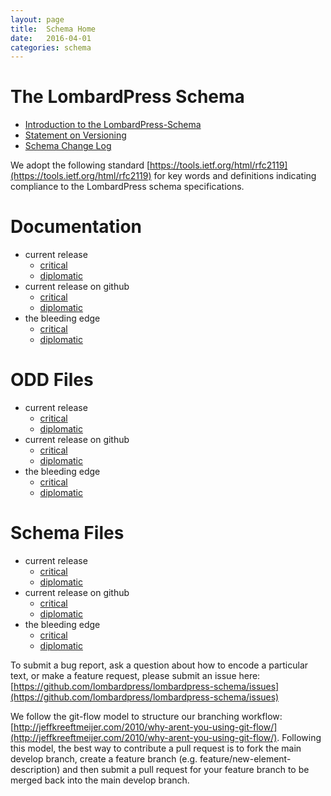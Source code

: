 ```yaml
---
layout: page
title:  Schema Home
date:   2016-04-01
categories: schema
---
```


# The LombardPress Schema

* [Introduction to the LombardPress-Schema](intro-to-lbp-schema.md)
* [Statement on Versioning](statement-on-versioning.md)
* [Schema Change Log](changelog.md)

We adopt the following standard [https://tools.ietf.org/html/rfc2119](https://tools.ietf.org/html/rfc2119) for key words and definitions indicating compliance to the LombardPress schema specifications.

# Documentation

* current release
  * [critical](critical.md)
  * [diplomatic](diplomatic.md)
* current release on github
  * [critical](https://raw.githubusercontent.com/lombardpress/lombardpress-schema/master/docs/critical.md)
  * [diplomatic](https://raw.githubusercontent.com/lombardpress/lombardpress-schema/master/docs/diplomatic.md)
* the bleeding edge
  * [critical](https://raw.githubusercontent.com/lombardpress/lombardpress-schema/develop/docs/critical.md)
  * [diplomatic](https://raw.githubusercontent.com/lombardpress/lombardpress-schema/develop/docs/diplomatic.md)

# ODD Files

* current release
  * [critical](../src/critical.xml)
  * [diplomatic](../src/diplomatic.xml)
* current release on github
  * [critical](https://raw.githubusercontent.com/lombardpress/lombardpress-schema/master/src/critical.xml)
  * [diplomatic](https://raw.githubusercontent.com/lombardpress/lombardpress-schema/master/src/diplomatic.xml)
* the bleeding edge
  * [critical](https://raw.githubusercontent.com/lombardpress/lombardpress-schema/develop/src/critical.xml)
  * [diplomatic](https://raw.githubusercontent.com/lombardpress/lombardpress-schema/develop/src/diplomatic.xml)

# Schema Files

* current release
  * [critical](../src/out/critical.rng)
  * [diplomatic](../src/out/diplomatic.rng)
* current release on github
  * [critical](https://raw.githubusercontent.com/lombardpress/lombardpress-schema/master/src/out/critical.rng)
  * [diplomatic](https://raw.githubusercontent.com/lombardpress/lombardpress-schema/master/src/out/diplomatic.rng)
* the bleeding edge
  * [critical](https://raw.githubusercontent.com/lombardpress/lombardpress-schema/develop/src/out/critical.rng)
  * [diplomatic](https://raw.githubusercontent.com/lombardpress/lombardpress-schema/develop/src/out/diplomatic.rng)


To submit a bug report, ask a question about how to encode a particular text, or make a feature request, please submit an issue here: [https://github.com/lombardpress/lombardpress-schema/issues](https://github.com/lombardpress/lombardpress-schema/issues)

We follow the git-flow model to structure our branching workflow: [http://jeffkreeftmeijer.com/2010/why-arent-you-using-git-flow/](http://jeffkreeftmeijer.com/2010/why-arent-you-using-git-flow/). Following this model, the best way to contribute a pull request is to fork the main develop branch, create a feature branch (e.g. feature/new-element-description) and then submit a pull request for your feature branch to be merged back into the main develop branch.
